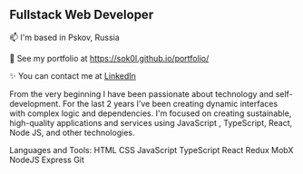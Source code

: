 ## Fullstack Web Developer

📫 I'm based in Pskov, Russia

👀 See my portfolio at https://sok0l.github.io/portfolio/

✨ You can contact me at [LinkedIn](https://www.linkedin.com/in/%D0%BB%D0%B5%D0%B2-%D1%81%D0%BE%D0%BA%D0%BE%D0%BB%D0%BE%D0%B2-038766255//)

From the very beginning I have been passionate about technology and self-development. For the last 2 years I’ve been creating dynamic interfaces with complex logic and dependencies. I'm focused on creating sustainable, high-quality applications and services using JavaScript , TypeScript, React, Node JS, and other technologies.

Languages and Tools:
HTML CSS JavaScript TypeScript React Redux MobX NodeJS Express Git
